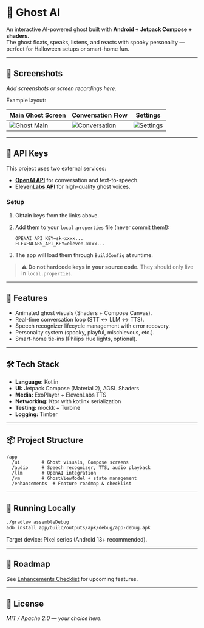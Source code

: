 # 👻 Ghost AI

An interactive AI-powered ghost built with **Android + Jetpack Compose + shaders**.  
The ghost floats, speaks, listens, and reacts with spooky personality — perfect for Halloween setups or smart-home fun.

---

## 📸 Screenshots

_Add screenshots or screen recordings here._

Example layout:

| Main Ghost Screen | Conversation Flow | Settings |
|-------------------|-------------------|----------|
| ![Ghost Main](docs/images/screenshot_main.png) | ![Conversation](docs/images/screenshot_conversation.png) | ![Settings](docs/images/screenshot_settings.png) |

---

## 🔑 API Keys

This project uses two external services:

- **[OpenAI API](https://platform.openai.com/account/api-keys)** for conversation and text-to-speech.
- **[ElevenLabs API](https://elevenlabs.io/app/keys)** for high-quality ghost voices.

### Setup

1. Obtain keys from the links above.  
2. Add them to your `local.properties` file (never commit them!):

   ```properties
   OPENAI_API_KEY=sk-xxxx...
   ELEVENLABS_API_KEY=eleven-xxxx...
   ```

3. The app will load them through `BuildConfig` at runtime.  

> ⚠️ **Do not hardcode keys in your source code.** They should only live in `local.properties`.

---

## 🚀 Features

- Animated ghost visuals (Shaders + Compose Canvas).
- Real-time conversation loop (STT ↔ LLM ↔ TTS).
- Speech recognizer lifecycle management with error recovery.
- Personality system (spooky, playful, mischievous, etc.).
- Smart-home tie-ins (Philips Hue lights, optional).

---

## 🛠️ Tech Stack

- **Language:** Kotlin  
- **UI:** Jetpack Compose (Material 2), AGSL Shaders  
- **Media:** ExoPlayer + ElevenLabs TTS  
- **Networking:** Ktor with kotlinx.serialization  
- **Testing:** mockk + Turbine  
- **Logging:** Timber  

---

## 📦 Project Structure

```
/app
  /ui        # Ghost visuals, Compose screens
  /audio     # Speech recognizer, TTS, audio playback
  /llm       # OpenAI integration
  /vm        # GhostViewModel + state management
  /enhancements  # Feature roadmap & checklist
```

---

## 🧪 Running Locally

```bash
./gradlew assembleDebug
adb install app/build/outputs/apk/debug/app-debug.apk
```

Target device: Pixel series (Android 13+ recommended).  

---

## 🎃 Roadmap

See [Enhancements Checklist](ghost_ai_enhancements_checklist.md) for upcoming features.  

---

## 📜 License

_MIT / Apache 2.0 — your choice here._
